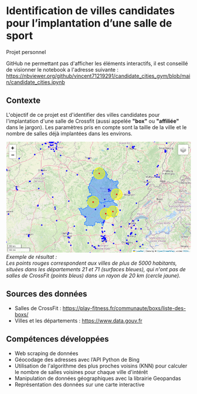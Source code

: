 # Identification de villes candidates pour l’implantation d’une salle de sport
Projet personnel

GitHub ne permettant pas d'afficher les éléments interactifs, il est conseillé de visionner le notebook a l'adresse suivante : https://nbviewer.org/github/vincent71219291/candidate_cities_gym/blob/main/candidate_cities.ipynb

## Contexte
L'objectif de ce projet est d'identifier des villes candidates pour l'implantation d'une salle de Crossfit (aussi appelée <b>"box"</b> ou <b>"affiliée"</b> dans le jargon).
Les paramètres pris en compte sont la taille de la ville et le nombre de salles déjà implantées dans les environs.

<img src="imgs/candidate_cities_example.png" width="600"/><br>
<i>Exemple de résultat :<br>
Les points rouges correspondent aux villes de plus de 5000 habitants, situées dans les départements 21 et 71 (surfaces bleues), qui n'ont pas de salles de CrossFit (points bleus) dans un rayon de 20 km (cercle jaune).</i>

## Sources des données
* Salles de CrossFit : https://play-fitness.fr/communaute/boxs/liste-des-boxs/
* Villes et les départements : https://www.data.gouv.fr

## Compétences développées
* Web scraping de données
* Géocodage des adresses avec l’API Python de Bing
* Utilisation de l'algorithme des plus proches voisins (KNN) pour calculer le nombre de salles voisines pour chaque ville d'intérêt
* Manipulation de données géographiques avec la librairie Geopandas
* Représentation des données sur une carte interactive